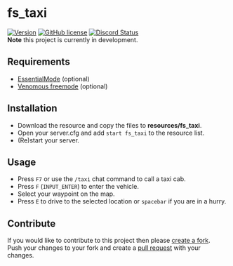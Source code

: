 # fs_taxi

[![Version](https://img.shields.io/badge/version-v2.0-brightgreen.svg)]() [![GitHub license](https://img.shields.io/github/license/FiveM-Scripts/fs_taxi.svg)](https://github.com/FiveM-Scripts/fs_taxi/blob/master/LICENSE)
<a href="https://discordapp.com/invite/qnAqCEd" title="Chat on Discord"><img alt="Discord Status" src="https://discordapp.com/api/guilds/285462938691567627/widget.png"></a>    
**Note** this project is currently in development.    

## Requirements
- [EssentialMode](https://forum.fivem.net/t/release-essentialmode-base) (optional)
- [Venomous freemode](https://github.com/FiveM-Scripts/venomous-freemode) (optional)

## Installation
- Download the resource and copy the files to **resources/fs_taxi**.
- Open your server.cfg and add `start fs_taxi` to the resource list.
- (Re)start your server.

## Usage
- Press `F7` or use the `/taxi` chat command to call a taxi cab.
- Press `F` (`INPUT_ENTER`) to enter the vehicle.
- Select your waypoint on the map.
- Press `E` to drive to the selected location or `spacebar` if you are in a hurry.

## Contribute
If you would like to contribute to this project then please [create a fork](https://help.github.com/articles/fork-a-repo).    
Push your changes to your fork and create a [pull request](https://help.github.com/articles/creating-a-pull-request) with your changes.